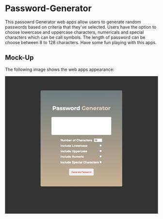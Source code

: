 # Password-Generator

This passowrd Generator web apps allow users to generate random passwords based on criteria that they've selected. Users have the option to choose lowercase and uppercase characters, numericals and special characters which can be call symbols. The length of password can be choose between 8 to 128 characters. Have some fun playing with this apps.

## Mock-Up

The following image shows the web apps appearance:

![The Password Generator application](./image/PwdGentPic.png)
